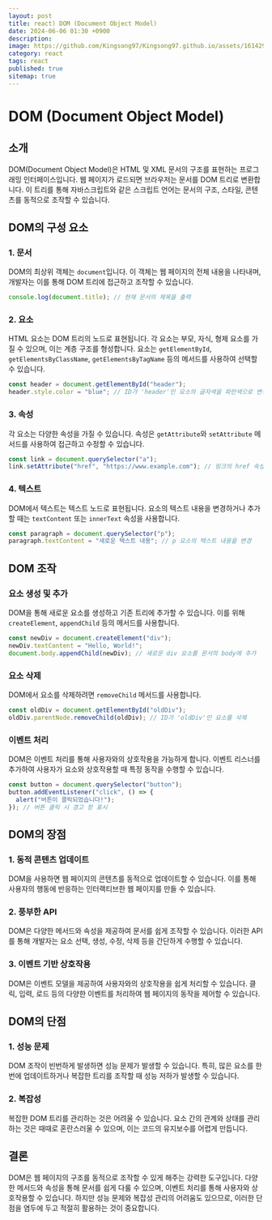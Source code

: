 ```yaml
---
layout: post
title: react) DOM (Document Object Model)
date: 2024-06-06 01:30 +0900
description:
image: https://github.com/Kingsong97/Kingsong97.github.io/assets/161429740/40a4a852-bb3e-4b05-b659-200d4f073af5
category: react
tags: react
published: true
sitemap: true
---
```


# DOM (Document Object Model)

## 소개

DOM(Document Object Model)은 HTML 및 XML 문서의 구조를 표현하는 프로그래밍 인터페이스입니다. 웹 페이지가 로드되면 브라우저는 문서를 DOM 트리로 변환합니다. 이 트리를 통해 자바스크립트와 같은 스크립트 언어는 문서의 구조, 스타일, 콘텐츠를 동적으로 조작할 수 있습니다.

## DOM의 구성 요소

### 1. 문서

DOM의 최상위 객체는 `document`입니다. 이 객체는 웹 페이지의 전체 내용을 나타내며, 개발자는 이를 통해 DOM 트리에 접근하고 조작할 수 있습니다.

```javascript
console.log(document.title); // 현재 문서의 제목을 출력
```

### 2. 요소

HTML 요소는 DOM 트리의 노드로 표현됩니다. 각 요소는 부모, 자식, 형제 요소를 가질 수 있으며, 이는 계층 구조를 형성합니다. 요소는 `getElementById`, `getElementsByClassName`, `getElementsByTagName` 등의 메서드를 사용하여 선택할 수 있습니다.

```javascript
const header = document.getElementById("header");
header.style.color = "blue"; // ID가 'header'인 요소의 글자색을 파란색으로 변경
```

### 3. 속성

각 요소는 다양한 속성을 가질 수 있습니다. 속성은 `getAttribute`와 `setAttribute` 메서드를 사용하여 접근하고 수정할 수 있습니다.

```javascript
const link = document.querySelector("a");
link.setAttribute("href", "https://www.example.com"); // 링크의 href 속성을 변경
```

### 4. 텍스트

DOM에서 텍스트는 텍스트 노드로 표현됩니다. 요소의 텍스트 내용을 변경하거나 추가할 때는 `textContent` 또는 `innerText` 속성을 사용합니다.

```javascript
const paragraph = document.querySelector("p");
paragraph.textContent = "새로운 텍스트 내용"; // p 요소의 텍스트 내용을 변경
```

## DOM 조작

### 요소 생성 및 추가

DOM을 통해 새로운 요소를 생성하고 기존 트리에 추가할 수 있습니다. 이를 위해 `createElement`, `appendChild` 등의 메서드를 사용합니다.

```javascript
const newDiv = document.createElement("div");
newDiv.textContent = "Hello, World!";
document.body.appendChild(newDiv); // 새로운 div 요소를 문서의 body에 추가
```

### 요소 삭제

DOM에서 요소를 삭제하려면 `removeChild` 메서드를 사용합니다.

```javascript
const oldDiv = document.getElementById("oldDiv");
oldDiv.parentNode.removeChild(oldDiv); // ID가 'oldDiv'인 요소를 삭제
```

### 이벤트 처리

DOM은 이벤트 처리를 통해 사용자와의 상호작용을 가능하게 합니다. 이벤트 리스너를 추가하여 사용자가 요소와 상호작용할 때 특정 동작을 수행할 수 있습니다.

```javascript
const button = document.querySelector("button");
button.addEventListener("click", () => {
  alert("버튼이 클릭되었습니다!");
}); // 버튼 클릭 시 경고 창 표시
```

## DOM의 장점

### 1. 동적 콘텐츠 업데이트

DOM을 사용하면 웹 페이지의 콘텐츠를 동적으로 업데이트할 수 있습니다. 이를 통해 사용자의 행동에 반응하는 인터랙티브한 웹 페이지를 만들 수 있습니다.

### 2. 풍부한 API

DOM은 다양한 메서드와 속성을 제공하여 문서를 쉽게 조작할 수 있습니다. 이러한 API를 통해 개발자는 요소 선택, 생성, 수정, 삭제 등을 간단하게 수행할 수 있습니다.

### 3. 이벤트 기반 상호작용

DOM은 이벤트 모델을 제공하여 사용자와의 상호작용을 쉽게 처리할 수 있습니다. 클릭, 입력, 로드 등의 다양한 이벤트를 처리하여 웹 페이지의 동작을 제어할 수 있습니다.

## DOM의 단점

### 1. 성능 문제

DOM 조작이 빈번하게 발생하면 성능 문제가 발생할 수 있습니다. 특히, 많은 요소를 한 번에 업데이트하거나 복잡한 트리를 조작할 때 성능 저하가 발생할 수 있습니다.

### 2. 복잡성

복잡한 DOM 트리를 관리하는 것은 어려울 수 있습니다. 요소 간의 관계와 상태를 관리하는 것은 때때로 혼란스러울 수 있으며, 이는 코드의 유지보수를 어렵게 만듭니다.

## 결론

DOM은 웹 페이지의 구조를 동적으로 조작할 수 있게 해주는 강력한 도구입니다. 다양한 메서드와 속성을 통해 문서를 쉽게 다룰 수 있으며, 이벤트 처리를 통해 사용자와 상호작용할 수 있습니다. 하지만 성능 문제와 복잡성 관리의 어려움도 있으므로, 이러한 단점을 염두에 두고 적절히 활용하는 것이 중요합니다.
